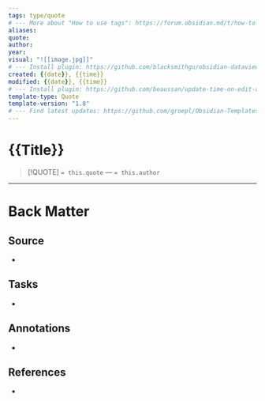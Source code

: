 ```yaml
---
tags: type/quote
# --- More about "How to use tags": https://forum.obsidian.md/t/how-to-use-tags/
aliases: 
quote: 
author:
year:
visual: "![[image.jpg]]"
# --- Install plugin: https://github.com/blacksmithgu/obsidian-dataview
created: {{date}}, {{time}}
modified: {{date}}, {{time}}
# --- Install plugin: https://github.com/beaussan/update-time-on-edit-obsidian
template-type: Quote
template-version: "1.8"
# --- Find latest updates: https://github.com/groepl/Obsidian-Templates
---
```


# {{Title}}

<!-- Quote and author from frontmatter goes here. Also used for Dataview list of quotes. -->

> [!QUOTE]
>  `= this.quote`
>  — `= this.author`


---
# Back Matter
## Source
<!-- Always keep a link to the source- --> 
- 

## Tasks
<!-- What remains to be done with this note? --> 
- 

## Annotations
<!-- Context, questions, own ideas for usage, … -->
- 

## References
<!-- Links to pages, internal and external, not referenced in the content -->
- 













